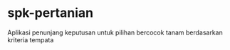 spk-pertanian
=============

Aplikasi penunjang keputusan untuk pilihan bercocok tanam berdasarkan kriteria tempata
